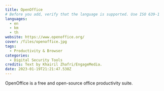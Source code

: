 ```yaml
---
title: OpenOffice
# Before you add, verify that the language is supported. Use ISO 639-1 code only without country code. ms instead of ms_MY. If the source language is English, do not add to the list.
languages:
  - en
  - km
  - th
website: https://www.openoffice.org/
cover: /files/openoffice.jpg
tags:
  - Productivity & Browser
categories:
  - Digital Security Tools
credits: Text by Khairil Zhafri/EngageMedia.
date: 2023-01-19T21:21:47.538Z
---
```

OpenOffice is a free and open-source office productivity suite.